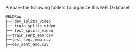 Prepare the following folders to organize this MELD dataset:

```bash
MELDRaw
├── dev_splits_video
├── train_splits_video
├── test_splits_video
├──train_sent_emo.csv
├──test_sent_emo.csv
├──dev_sent_emo.csv
```
